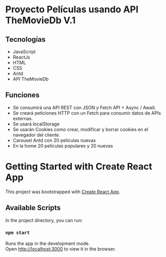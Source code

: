 # Proyecto Películas usando API TheMovieDb V.1

## Tecnologías
* JavaScript
* ReactJs
* HTML
* CSS
* Antd
* API TheMovieDb
## Funciones
* Sé consumirá una API REST con JSON y Fetch API + Async / Await.
* Se creará peticiones HTTP con un Fetch para consumir datos de APIs externas.
* Se usará localStorage
* Se usarán Cookies como crear, modificar y borrar cookies en el navegador del cliente.
* Carousel Antd con 20 películas nuevas
* En la home 20 películas populares y 20 nuevas

# Getting Started with Create React App

This project was bootstrapped with [Create React App](https://github.com/facebook/create-react-app).

## Available Scripts

In the project directory, you can run:

### `npm start`

Runs the app in the development mode.\
Open [http://localhost:3000](http://localhost:3000) to view it in the browser.

